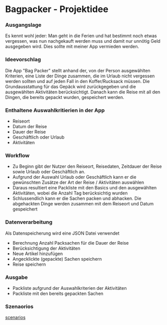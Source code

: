 # Bagpacker - Projektidee

### Ausgangslage
Es kennt wohl jeder: Man geht in die Ferien und hat bestimmt noch etwas vergessen, was nun nachgekauft werden muss und damit nur unnötig Geld ausgegeben wird. Dies sollte mit meiner App vermieden werden. 


### Ideevorschlag
Die App "Bag Packer" stellt anhand der, von der Person ausgewählten Kriterien, eine Liste der Dinge zusammen, die im Urlaub nicht vergessen werden sollten und auf jeden Fall in den Koffer/Rucksack müssen. Die Grundausstattung für das Gepäck wird zurückgegeben und die ausgewählten Aktivitäten berücksichtigt. Danach kann die Reise mit all den Dingen, die bereits gepackt wurden, gespeichert werden. 

### Enthaltene Auswahlkritierien in der App

* Reiseort
* Datum der Reise
* Dauer der Reise
* Geschäftlich oder Urlaub
* Aktivitäten

### Workflow 
* Zu Beginn gibt der Nutzer den Reiseort, Reisedaten, Zeitdauer der Reise sowie Urlaub oder Geschäftlich an. 
* Aufgrund der Auswahl Urlaub oder Geschäftlich kann er die gewünschten Zusätze der Art der Reise / Aktivitäten auswählen 
* Daraus resultiert eine Packliste mit den Basics und den ausgewählten Aktivitäten, wobei die Anzahl Tag berücksichtig wurden
* Schlussendlich kann er die Sachen packen und abhacken. Die abgehackten Dinge werden zusammen mit dem Reiseort und Datum gespeichert


### Datenverarbeitung
Als Datenspeicherung wird eine JSON Datei verwendet

* Berechnung Anzahl Packsachen für die Dauer der Reise
* Berücksichtigung der Aktivitäten
* Neue Artikel hinzufügen 
* Angecklickte (gepackte) Sachen speichern
* Reise speichern 

### Ausgabe
* Packliste aufgrund der Auswahlkriterien der Aktivitäten
* Packliste mit den bereits gepackten Sachen

### Szenaorios 
[scenarios](https://github.com/annzogg/PROG2/blob/master/scenarios/scenarios.png)



>>>>>>> 
